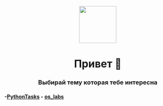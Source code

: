 <div id="header" align="center">
  <img src="https://media.giphy.com/media/M9gbBd9nbDrOTu1Mqx/giphy.gif" width="100"/>
</div>
<h1 align="center">
  Привет 👋
</h1>
<h3 align="center">
  Выбирай тему которая тебе интересна
</h3>
<h4>
-<a href="https://github.com/ZadireyEvgeny/Python" >PythonTasks</a> 
- <a href="https://github.com/ZadireyEvgeny/os_labs">os_labs</a>
</h4>
